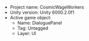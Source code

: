<!-- UNITY CODE ASSIST INSTRUCTIONS START -->
- Project name: CosmicWageWorkers
- Unity version: Unity 6000.2.0f1
- Active game object:
  - Name: DialoguePanel
  - Tag: Untagged
  - Layer: UI
<!-- UNITY CODE ASSIST INSTRUCTIONS END -->